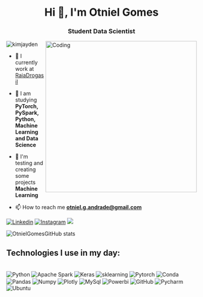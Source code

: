 <h1 align="center">Hi 👋, I'm Otniel Gomes</h1>
<h3 align="center">Student Data Scientist</h3>
<img align="right" alt="Coding" width="400" src="https://miro.medium.com/max/680/0*7Q3yvSIv_t0ioJ-Z.gif"/>
<p align="left"> <img src="https://komarev.com/ghpvc/?username=OtnielGomes&label=Profile%20views&color=0e75b6&style=flat" alt="kimjayden" /> </p>

- 🔭 I currently work at [RaiaDrogasil](https://rd.com.br/)

- 🌱 I am studying **PyTorch, PySpark, Python, Machine Learning and Data Science**

- 👯 I'm testing and creating some projects **Machine Learning**

- 📫 How to reach me **otniel.g.andrade@gmail.com**

[![Linkedin](https://img.shields.io/badge/LinkedIn-0077B5?style=for-the-badge&logo=linkedin&logoColor=white)](https://www.linkedin.com/in/otnielgomes/)
[![Instagram](https://img.shields.io/badge/Instagram-E4405F?style=for-the-badge&logo=instagram&logoColor=white)](https://www.instagram.com/otnielgomes/)
 <picture>
  <source
    srcset="https://github-readme-stats.vercel.app/api?username=otnielgomes_icons=true&theme=dark"
    media="(prefers-color-scheme: dark)"
  />
  <source
    srcset="https://github-readme-stats.vercel.app/api?username=otnielgomes&show_icons=true"
    media="(prefers-color-scheme: light), (prefers-color-scheme: no-preference)"
  />
  <img src="https://github-readme-stats.vercel.app/api?username=otnielgomes&show_icons=true" />
</picture>

![OtnielGomesGitHub stats](https://github-readme-stats.vercel.app/api/top-langs/?username=OtnielGomes&theme=blue-green)

## Technologies I use in my day:
<div style="display: inline_block"><br/>
  <img align="center" alt="Python" src="https://img.shields.io/badge/Python-14354C?style=for-the-badge&logo=python&logoColor=white"/>
  <img align="center" alt="Apache Spark" src="https://img.shields.io/badge/Apache_Spark-FFFFFF?style=for-the-badge&logo=apachespark&logoColor=#E35A16"/>
  <img align="center" alt="Keras" src="https://img.shields.io/badge/Keras-FF0000?style=for-the-badge&logo=keras&logoColor=white"/>
  <img align="center" alt="sklearning" src="https://img.shields.io/badge/scikit_learn-F7931E?style=for-the-badge&logo=scikit-learn&logoColor=white"/>
  <img align="center" alt="Pytorch" src="https://img.shields.io/badge/PyTorch-EE4C2C?style=for-the-badge&logo=pytorch&logoColor=white"/>
  <img align="center" alt="Conda" src="https://img.shields.io/badge/Pandas-2C2D72?style=for-the-badge&logo=pandas&logoColor=white"/>
  <img align="center" alt="Pandas" src="https://img.shields.io/badge/conda-342B029.svg?&style=for-the-badge&logo=anaconda&logoColor=white"/>
  <img align="center" alt="Numpy" src="https://img.shields.io/badge/Numpy-777BB4?style=for-the-badge&logo=numpy&logoColor=white"/>
  <img align="center" alt="Plotly" src="https://img.shields.io/badge/Plotly-239120?style=for-the-badge&logo=plotly&logoColor=white"/>
  <img align="center" alt="MySql" src="https://img.shields.io/badge/MySQL-00000F?style=for-the-badge&logo=mysql&logoColor=white"/>
  <img align="center" alt="Powerbi" src="https://img.shields.io/badge/PowerBI-F2C811?style=for-the-badge&logo=Power%20BI&logoColor=white"/>
  <img align="center" alt="GitHub" src="https://img.shields.io/badge/GitHub_Actions-2088FF?style=for-the-badge&logo=github-actions&logoColor=white"/>
  <img align="center" alt="Pycharm" src="https://img.shields.io/badge/PyCharm-000000.svg?&style=for-the-badge&logo=PyCharm&logoColor=white"/>
  <img align="center" alt="Ubuntu" src="https://img.shields.io/badge/Ubuntu-E95420?style=for-the-badge&logo=ubuntu&logoColor=white"/>
</div><br/>
